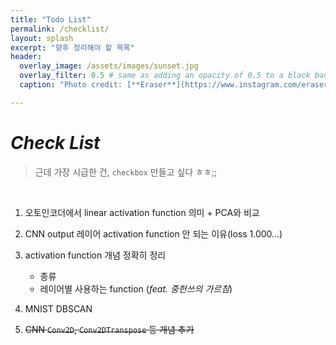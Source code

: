 ```yaml
---
title: "Todo List"
permalink: /checklist/
layout: splash
excerpt: "향후 정리해야 할 목록"
header:
  overlay_image: /assets/images/sunset.jpg
  overlay_filter: 0.5 # same as adding an opacity of 0.5 to a black background
  caption: "Photo credit: [**Eraser**](https://www.instagram.com/eraser_950123/)"

---
```






# _Check List_



> 근데 가장 시급한 건, `checkbox` 만들고 싶다 ㅎㅎ;;

 <br>

1. 오토인코더에서 linear activation function 의미 + PCA와 비교

2. CNN output 레이어 activation function 안 되는 이유(loss 1.000...)

3. activation function 개념 정확히 정리
   * 종류
   * 레이어별 사용하는 function (*feat. 중헌쓰의 가르침*)
4. MNIST DBSCAN
5. ~~CNN `Conv2D`, `Conv2DTranspose` 등 개념 추가~~


